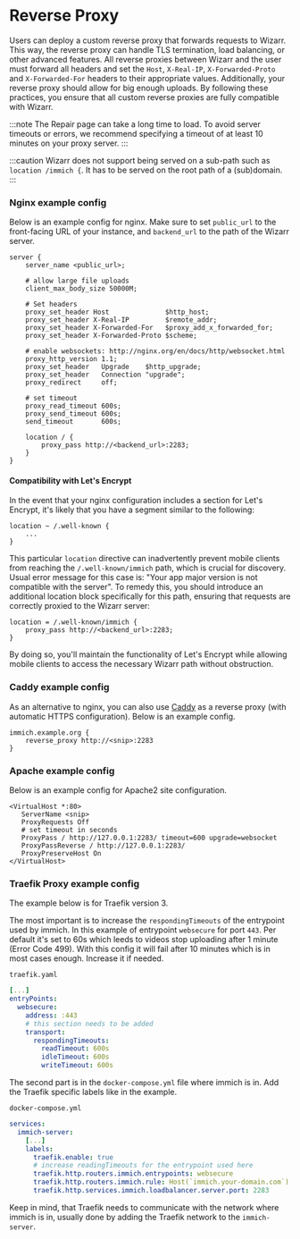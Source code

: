 # Reverse Proxy

Users can deploy a custom reverse proxy that forwards requests to Wizarr. This way, the reverse proxy can handle TLS termination, load balancing, or other advanced features. All reverse proxies between Wizarr and the user must forward all headers and set the `Host`, `X-Real-IP`, `X-Forwarded-Proto` and `X-Forwarded-For` headers to their appropriate values. Additionally, your reverse proxy should allow for big enough uploads. By following these practices, you ensure that all custom reverse proxies are fully compatible with Wizarr.

:::note
The Repair page can take a long time to load. To avoid server timeouts or errors, we recommend specifying a timeout of at least 10 minutes on your proxy server.
:::

:::caution
Wizarr does not support being served on a sub-path such as `location /immich {`. It has to be served on the root path of a (sub)domain.
:::

### Nginx example config

Below is an example config for nginx. Make sure to set `public_url` to the front-facing URL of your instance, and `backend_url` to the path of the Wizarr server.

```nginx
server {
    server_name <public_url>;

    # allow large file uploads
    client_max_body_size 50000M;

    # Set headers
    proxy_set_header Host              $http_host;
    proxy_set_header X-Real-IP         $remote_addr;
    proxy_set_header X-Forwarded-For   $proxy_add_x_forwarded_for;
    proxy_set_header X-Forwarded-Proto $scheme;

    # enable websockets: http://nginx.org/en/docs/http/websocket.html
    proxy_http_version 1.1;
    proxy_set_header   Upgrade    $http_upgrade;
    proxy_set_header   Connection "upgrade";
    proxy_redirect     off;

    # set timeout
    proxy_read_timeout 600s;
    proxy_send_timeout 600s;
    send_timeout       600s;

    location / {
        proxy_pass http://<backend_url>:2283;
    }
}
```

#### Compatibility with Let's Encrypt

In the event that your nginx configuration includes a section for Let's Encrypt, it's likely that you have a segment similar to the following:

```nginx
location ~ /.well-known {
    ...
}
```

This particular `location` directive can inadvertently prevent mobile clients from reaching the `/.well-known/immich` path, which is crucial for discovery. Usual error message for this case is: "Your app major version is not compatible with the server". To remedy this, you should introduce an additional location block specifically for this path, ensuring that requests are correctly proxied to the Wizarr server:

```nginx
location = /.well-known/immich {
    proxy_pass http://<backend_url>:2283;
}
```

By doing so, you'll maintain the functionality of Let's Encrypt while allowing mobile clients to access the necessary Wizarr path without obstruction.

### Caddy example config

As an alternative to nginx, you can also use [Caddy](https://caddyserver.com/) as a reverse proxy (with automatic HTTPS configuration). Below is an example config.

```
immich.example.org {
    reverse_proxy http://<snip>:2283
}
```

### Apache example config

Below is an example config for Apache2 site configuration.

```ApacheConf
<VirtualHost *:80>
   ServerName <snip>
   ProxyRequests Off
   # set timeout in seconds
   ProxyPass / http://127.0.0.1:2283/ timeout=600 upgrade=websocket
   ProxyPassReverse / http://127.0.0.1:2283/
   ProxyPreserveHost On
</VirtualHost>
```

### Traefik Proxy example config

The example below is for Traefik version 3.

The most important is to increase the `respondingTimeouts` of the entrypoint used by immich. In this example of entrypoint `websecure` for port `443`. Per default it's set to 60s which leeds to videos stop uploading after 1 minute (Error Code 499). With this config it will fail after 10 minutes which is in most cases enough. Increase it if needed.

`traefik.yaml`

```yaml
[...]
entryPoints:
  websecure:
    address: :443
    # this section needs to be added
    transport:
      respondingTimeouts:
        readTimeout: 600s
        idleTimeout: 600s
        writeTimeout: 600s
```

The second part is in the `docker-compose.yml` file where immich is in. Add the Traefik specific labels like in the example.

`docker-compose.yml`

```yaml
services:
  immich-server:
    [...]
    labels:
      traefik.enable: true
      # increase readingTimeouts for the entrypoint used here
      traefik.http.routers.immich.entrypoints: websecure
      traefik.http.routers.immich.rule: Host(`immich.your-domain.com`)
      traefik.http.services.immich.loadbalancer.server.port: 2283
```

Keep in mind, that Traefik needs to communicate with the network where immich is in, usually done
by adding the Traefik network to the `immich-server`.
